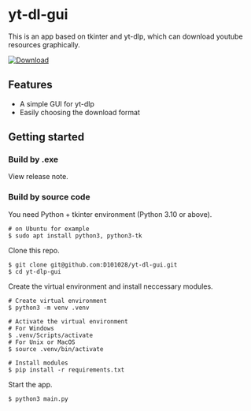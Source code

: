 # yt-dl-gui
 This is an app based on tkinter and yt-dlp, which can download youtube resources graphically. 
 
[![Download](https://img.shields.io/badge/Download-Green.svg?style=flat&logo=github)](https://github.com/D101028/yt-dl-gui/archive/refs/heads/main.zip)


## Features
- A simple GUI for yt-dlp
- Easily choosing the download format

## Getting started

### Build by .exe

View release note. 

### Build by source code

You need Python + tkinter environment (Python 3.10 or above). 
```shell
# on Ubuntu for example
$ sudo apt install python3, python3-tk
```

Clone this repo.
```shell
$ git clone git@github.com:D101028/yt-dl-gui.git
$ cd yt-dlp-gui
```

Create the virtual environment and install neccessary modules. 
```shell
# Create virtual environment
$ python3 -m venv .venv

# Activate the virtual environment
# For Windows
$ .venv/Scripts/activate
# For Unix or MacOS
$ source .venv/bin/activate

# Install modules
$ pip install -r requirements.txt
```

Start the app.
```shell
$ python3 main.py
```